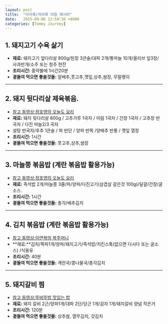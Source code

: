 ```yaml
---
layout: post
title:  "이리쿡/저리쿡 아침 레시피"
date:   2025-09-06 12:59:36 +0900
categories: [Tommy Journey]
---
```


## 1. 돼지고기 수육 삶기

- **재료:** 돼지고기 앞다리살 800g/된장 3큰술/대파 2개/통마늘 10개/올리브 잎3장/사과반개/소주 또는 청주 한잔
- **조리시간:** 중약불에 1시간20분
- **곁들여 먹으면 좋을것들:** 알배추,풋고추,깻잎,상추,쌈장, 무말랭이

--------

## 2. 돼지 뒷다리살 제육볶음.

- [참고 동영상:정호영의 오늘도 요리](https://www.youtube.com/watch?si=JZw40KiDq7lgBj4Y&fbclid=IwY2xjawMn6YNleHRuA2FlbQIxMQABHpDK8V2pf4V0aar7K_yZO_LNsbWE0zYfaj8rheWyAMNXaIINeIw3kW9enWcN_aem_GolZ5z9SBfdNlUBvMfx_QA&v=dLQcANA_dLo&feature=youtu.be)
- **재료:** 돼지 뒷다리살 800g / 고추가루 1국자 / 미림 1국자 / 간장 1국자 / 고추장 반국자 /  다진 마늘2/3 국자  
- 설탕 반국자/후추 1큰술 / 파 반단 / 양파 반쪽 /양배추 반통 / 깻잎 열장
- **조리시간:** 1시간 
- **곁들여 먹으면 좋을것들:** 풋고추,상추,쌈장

--------

## 3. 마늘쫑 볶음밥 (계란 볶음밥 활용가능)

- [참고 동영상:정호영의 오늘도 요리](https://youtu.be/vxgEqfNMeG8?si=Cbdr3J4oleRz4GO8)
- **재료:** 즉석밥 2개/마늘쫑 3줄/파/양파/다진고기(삼겹살 갈은것 100g)/달걀/간장/굴소스.
- **조리시간:** 1시간 
- **곁들여 먹으면 좋을것들:** 총각/배추김치

--------

## 4. 김치 볶음밥 (계란 볶음밥 활용가능)

- [참고 동영상:이연복의 복주머니](https://youtu.be/EZ5Y76pHyTU?si=PEeTEj8MiDATkMve)
- **재료:**김치/쪽파1개/양파/돼지고기/즉석밥/치킨스톡(없으면 다시다 또는 굴소스) /식용유
- **조리시간:** 40분 
- **곁들여 먹으면 좋을것들:** 계란국/콩나물국/총각김치

--------

## 5. 돼지갈비 찜

- [참고 동영상:뚜비뚜밥 맛있는 밥](https://www.youtube.com/shorts/7OOtn9jd7-Q)
- **재료:** 돼지 갈비 2근/양파1개/대파 2단/당근 1개/감자 1개/돼지갈비 양념 작은거 
- **조리시간:** 120분 
- **곁들여 먹으면 좋을것들:** 상추쌈, 열무김치, 갓김치

